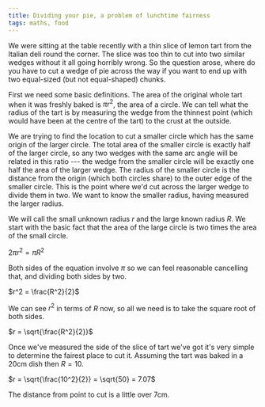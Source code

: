 ```yaml
---
title: Dividing your pie, a problem of lunchtime fairness
tags: maths, food
---
```

We were sitting at the table recently with a thin slice of lemon tart
from the Italian deli round the corner. The slice was too thin to cut
into two similar wedges without it all going horribly wrong. So the
question arose, where do you have to cut a wedge of pie across the way
if you want to end up with two equal-sized (but not equal-shaped)
chunks.

First we need some basic definitions. The area of the original whole
tart when it was freshly baked is $\pi r^2$, the area of a circle. We
can tell what the radius of the tart is by measuring the wedge from the
thinnest point (which would have been at the centre of the tart) to the
crust at the outside.

We are trying to find the location to cut a smaller circle which has the
same origin of the larger circle. The total area of the smaller circle
is exactly half of the larger circle, so any two wedges with the same
arc angle will be related in this ratio --- the wedge from the smaller
circle will be exactly one half the area of the larger wedge. The radius
of the smaller circle is the distance from the origin (which both
circles share) to the outer edge of the smaller circle. This is the
point where we'd cut across the larger wedge to divide them in two. We
want to know the smaller radius, having measured the larger radius.

We will call the small unknown radius $r$ and the large known radius
$R$. We start with the basic fact that the area of the large circle is
two times the area of the small circle.

$2 \pi r^2 = \pi R^2$

Both sides of the equation involve $\pi$ so we can feel reasonable
cancelling that, and dividing both sides by two.

$r^2 = \frac{R^2}{2}$

We can see $r^2$ in terms of $R$ now, so all we need is to take the
square root of both sides.

$r = \sqrt{\frac{R^2}{2}}$

Once we've measured the side of the slice of tart we've got it's very
simple to determine the fairest place to cut it. Assuming the tart was
baked in a 20cm dish then $R=10$.

$r = \sqrt{\frac{10^2}{2}}
   = \sqrt{50}
   = 7.07$

The distance from point to cut is a little over 7cm.
